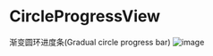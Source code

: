 # CircleProgressView
渐变圆环进度条(Gradual circle progress bar)
![image](https://github.com/rocrocflying/CircleProgressView/blob/master/screenshot/s1.gif)
